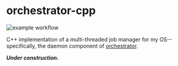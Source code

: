 # orchestrator-cpp

![example workflow](https://github.com/goromal/orchestrator-cpp/actions/workflows/test.yml/badge.svg)

C++ implementation of a multi-threaded job manager for my OS--specifically, the daemon component of [orchestrator](https://github.com/goromal/orchestrator).

***Under construction.***
